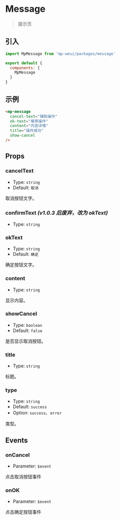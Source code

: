 # Message

> 提示页

## 引入

``` js
import MpMessage from 'mp-weui/packages/message'

export default {
  components: {
    MpMessage
  }
}
```

## 示例

``` html
<mp-message
  cancel-text="辅助操作"
  ok-text="推荐操作"
  content="内容详情"
  title="操作成功"
  show-cancel
/>
```

## Props

### cancelText

* Type: `string`
* Default: `取消`

取消按钮文字。

### confirmText *(v1.0.3 后废弃，改为 okText)*

* Type: `string`

### okText

* Type: `string`
* Default: `确定`

确定按钮文字。

### content

* Type: `string`

显示内容。

### showCancel

* Type: `boolean`
* Default: `false`

是否显示取消按钮。

### title

* Type: `string`

标题。

### type

* Type: `string`
* Default: `success`
* Option: `success`、`error`

类型。

## Events

### onCancel

* Parameter: `$event`

点击取消按钮事件

### onOK

* Parameter: `$event`

点击确定按钮事件
